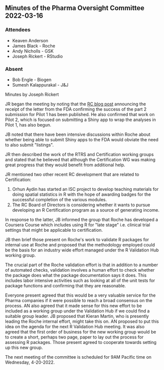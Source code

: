 ## Minutes of the Pharma Oversight Committee 2022-03-16

### Attendees
* Keaven Anderson
* James Black - Roche
* Andy Nicholls - GSK 
* Joseph Rickert - RStudio

### Absent
* Bob Engle - Biogen
* Sumesh Kalappurakal - J&J

Minutes by Joseph Rickert

JR began the meeting by noting that the [RC blog post](https://www.r-consortium.org/blog/2022/03/16/update-successful-r-based-test-package-submitted-to-fda) announcing the receipt of the letter from the FDA confirming the success of the part 2 submission for Pilot 1 has been published. He also confirmed that work on Pilot 2, which is focused on submitting a Shiny app to wrap the analyses in Pilot 1, has also begun.

JB noted that there have been intensive discussions within Roche about whether being able to submit Shiny apps to the FDA would obviate the need to also submit "listings".

JR then described the work of the RTRS and Certification working groups and stated that he believed that although the Certification WG was making great progress that they would benefit from additional help. 

JR mentioned two other recent RC development that are related to Certification:

1. Orhun Aydin has started an ISC project to develop teaching materials for doing spatial statistics in R with the hope of awarding badges for the successful completion of the various modules.
2. The RC Board of Directors is considering whether it wants to pursue developing an R Certification program as a source of generating income.

In response to the latter, JB informed the group that Roche has developed a Coursera Course which includes using R for "late stage" i.e. clinical trial settings that might be applicable to certification.

JB then brief those present on Roche's work to validate R packages for internal use at Roche and proposed that the methodology employed could be the basis for an industry wide effort managed under the R Validation Hub working group.

The crucial part of the Roche validation effort is that in addition to a number of automated checks, validation involves a human effort to check whether the package does what the package documentation says it does. This includes labor intensive activities such as looking at all of the unit tests for package functions and confirming that they are reasonable. 

Everyone present agreed that this would be a very valuable service for the Pharma companies if it were possible to reach a broad consensus on the process. 
AN also agreed that it made sense for this new effort to be included as a working group under the Validation Hub if we could find a suitable group leader. JB proposed that Kieran Martin, who is presently leading the Roche internal effort, might take this on. AN proposed to put this idea on the agenda for the next R Validation Hub meeting. It was also agreed that the first order of business for the new working group would be to create a short, perhaps two page, paper to lay out the process for assessing R packages. Those present agreed to cooperate towards setting up this new group.


The next meeting of the committee is scheduled for 9AM Pacific time on Wednesday, 4-20-2022.

